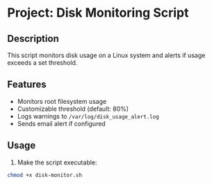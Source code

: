 # Project: Disk Monitoring Script

## Description
This script monitors disk usage on a Linux system and alerts if usage exceeds a set threshold.

## Features
- Monitors root filesystem usage
- Customizable threshold (default: 80%)
- Logs warnings to `/var/log/disk_usage_alert.log`
- Sends email alert if configured

## Usage
1. Make the script executable:
```bash
chmod +x disk-monitor.sh

